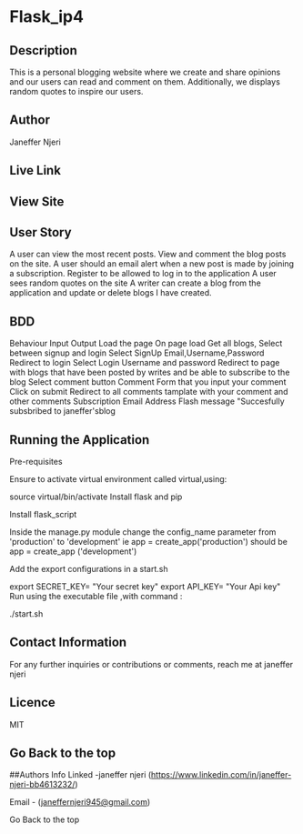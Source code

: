 # Flask_ip4
## Description
This is a personal blogging website where we create and share opinions and our users can read and comment on them. Additionally, we displays random quotes to inspire our users.

## Author
Janeffer Njeri

## Live Link
## View Site

## User Story
A user can view the most recent posts.
View and comment the blog posts on the site.
A user should an email alert when a new post is made by joining a subscription.
Register to be allowed to log in to the application
A user sees random quotes on the site
A writer can create a blog from the application and update or delete blogs I have created.
## BDD
Behaviour	Input	Output
Load the page	On page load	Get all blogs, Select between signup and login
Select SignUp	Email,Username,Password	Redirect to login
Select Login	Username and password	Redirect to page with blogs that have been posted by writes and be able to subscribe to the blog
Select comment button	Comment	Form that you input your comment
Click on submit		Redirect to all comments tamplate with your comment and other comments
Subscription	Email Address	Flash message "Succesfully subsbribed to janeffer'sblog
## Running the Application
Pre-requisites

Ensure to activate virtual environment called virtual,using:

source virtual/bin/activate
Install flask and pip

Install flask_script

Inside the manage.py module change the config_name parameter from 'production' to 'development' ie app = create_app('production') should be app = create_app ('development')

Add the export configurations in a start.sh

export SECRET_KEY= "Your secret key"
export API_KEY= "Your Api key"
Run using the executable file ,with command :

./start.sh
## Contact Information
For any further inquiries or contributions or comments, reach me at janeffer njeri
## Licence
MIT

## Go Back to the top

 ##Authors Info
Linked -janeffer njeri (https://www.linkedin.com/in/janeffer-njeri-bb4613232/)

Email - (janeffernjeri945@gmail.com)

Go Back to the top
